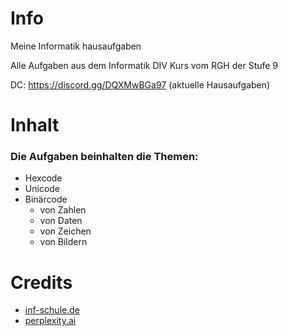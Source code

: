 # Info
Meine Informatik hausaufgaben

Alle Aufgaben aus dem Informatik DIV Kurs vom RGH der Stufe 9

DC: https://discord.gg/DQXMwBGa97 (aktuelle Hausaufgaben)

# Inhalt
### Die Aufgaben beinhalten die Themen:

- Hexcode
- Unicode
- Binärcode
    - von Zahlen
    - von Daten
    - von Zeichen
    - von Bildern

# Credits 
- [inf-schule.de](https://www.inf-schule.de/)
- [perplexity.ai](https://www.perplexity.ai/)
